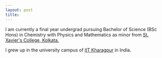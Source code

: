 ```yaml
---
layout: post
title: 
---
```


<!-- <img src="/assets/Profile_Image.jpeg" align="center" width="200" height="200"> -->
<!-- ![Hey!](/assets/Profile_Image.jpeg) -->

I am currently a final year undergrad pursuing Bachelor of Science (BSc Hons) in Chemistry with Physics and Mathematics as minor from [St. Xavier's College, Kolkata.](https://www.sxccal.edu/)

I grew up in the university campus of [IIT Kharagpur](http://www.iitkgp.ac.in/) in India.

<!-- ~

If still wondering why an aspiring scientist. Well,

Engineering: where the noble, semi-skilled laborers execute the vision of those who think and dream.

Engineer: The Oompa Loompas of Science.

[BAZINGA!](https://www.dictionary.com/e/slang/bazinga/) -->
